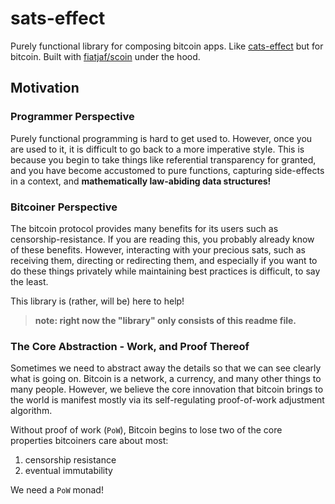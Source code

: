 # sats-effect
Purely functional library for composing bitcoin apps. 
Like [cats-effect](https://typelevel.org/cats-effect) but for bitcoin.
Built with [fiatjaf/scoin](https://github.com/fiatjaf/scoin) under the hood.

## Motivation

### Programmer Perspective

Purely functional programming is hard to get used to. However, once you are used
to it, it is difficult to go back to a more imperative style. This is because you
begin to take things like referential transparency for granted, and you have become
accustomed to pure functions, capturing side-effects in a context, and
**mathematically law-abiding data structures!**

### Bitcoiner Perspective

The bitcoin protocol provides many benefits for its users such as censorship-resistance.
If you are reading this, you probably already know of these benefits. However, 
interacting with your precious sats, such as receiving them, directing or redirecting them,
and especially if you want to do these things privately while maintaining best practices
is difficult, to say the least.

This library is (rather, will be) here to help!

> **note: right now the "library" only consists of this readme file.**

### The Core Abstraction - Work, and Proof Thereof

Sometimes we need to abstract away the details so that we can see clearly what
is going on. Bitcoin is a network, a currency, and many other things to many 
people. However, we believe the core innovation that bitcoin brings to the world 
is manifest mostly via its self-regulating proof-of-work adjustment algorithm.

Without proof of work (`PoW`), Bitcoin begins to lose two of the core properties bitcoiners
care about most:
1. censorship resistance
2. eventual immutability

We need a `PoW` monad!
